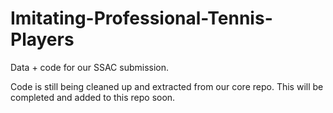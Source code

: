 # Imitating-Professional-Tennis-Players

Data + code for our SSAC submission. 

Code is still being cleaned up and extracted from our core repo. This will be completed and added to this repo soon. 
